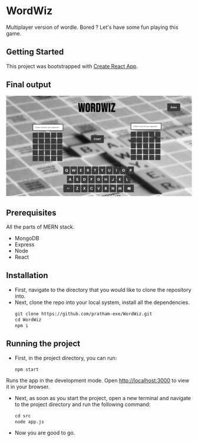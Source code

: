 # WordWiz

Multiplayer version of wordle.
Bored ? Let's have some fun playing this game.

## Getting Started

This project was bootstrapped with [Create React App](https://github.com/facebook/create-react-app).

## Final output

![Screenshot of the final output of multiplayer wordle](./public/img/demo.png)

## Prerequisites

All the parts of MERN stack.
- MongoDB
- Express
- Node
- React

## Installation

- First, navigate to the directory that you would like to clone the repository into.
- Next, clone the repo into your local system, install all the dependencies.
  ```
  git clone https://github.com/pratham-exe/WordWiz.git
  cd WordWiz
  npm i
  ```

## Running the project 

- First, in the project directory, you can run:
  ```
  npm start
  ```
Runs the app in the development mode.
Open [http://localhost:3000](http://localhost:3000) to view it in your browser.
- Next, as soon as you start the project, open a new terminal and navigate to the project directory and run the following command:
  ```
  cd src
  node app.js
  ```
- Now you are good to go.
